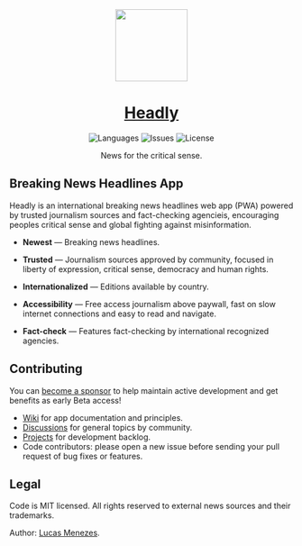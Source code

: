 <div align="center">
<a href="https://headly.app/">
<img height="128" src="https://headly.app/images/headly-logo-color.svg">
</a>
</div>
<h1 align="center">
<a href="https://headly.app/">Headly</a>
</h1>
<p align="center">
<img alt="Languages" src="https://img.shields.io/badge/languages available -3-ffde17">
<img alt="Issues" src="https://img.shields.io/github/issues/lucasm/headly?color=ff7979">
<img alt="License" src="https://img.shields.io/github/license/lucasm/headly?color=ff99e8">
</p>
<p align="center">
News for the critical sense.<br>
</p>

## Breaking News Headlines App

Headly is an international breaking news headlines web app (PWA) powered by trusted journalism sources and fact-checking agencieis, encouraging peoples critical sense and global fighting against misinformation.

- **Newest** — Breaking news headlines.

- **Trusted** — Journalism sources approved by community, focused in liberty of expression, critical sense, democracy and human rights.

- **Internationalized** — Editions available by country.

- **Accessibility** — Free access journalism above paywall, fast on slow internet connections and easy to read and navigate.

- **Fact-check** — Features fact-checking by international recognized agencies.

## Contributing

You can [become a sponsor](https://github.com/sponsors/lucasm) to help maintain active development and get benefits as early Beta access!

- [Wiki](https://github.com/lucasm/headly/wiki) for app documentation and principles.
- [Discussions](https://github.com/lucasm/headly/discussions) for general topics by community.
- [Projects](https://github.com/lucasm/headly/projects/1?fullscreen=true) for development backlog.
- Code contributors: please open a new issue before sending your pull request of bug fixes or features.

## Legal

Code is MIT licensed. All rights reserved to external news sources and their trademarks.

Author: [Lucas Menezes](https://lucasm.dev/?utm_source=headly_repo).
